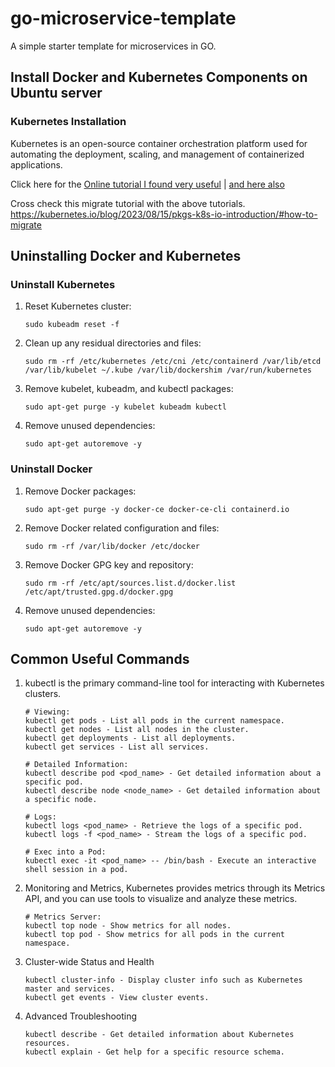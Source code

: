 # go-microservice-template
A simple starter template for microservices in GO.

## Install Docker and Kubernetes Components on Ubuntu server

### Kubernetes Installation

Kubernetes is an open-source container orchestration platform used for automating the deployment, scaling, and management of containerized applications.

Click here for the [Online tutorial I found very useful](https://www.cherryservers.com/blog/install-kubernetes-on-ubuntu) | [and here also](https://phoenixnap.com/kb/install-kubernetes-on-ubuntu)

Cross check this migrate tutorial with the above tutorials.
https://kubernetes.io/blog/2023/08/15/pkgs-k8s-io-introduction/#how-to-migrate

## Uninstalling Docker and Kubernetes

### Uninstall Kubernetes

1. Reset Kubernetes cluster:

    ```
    sudo kubeadm reset -f
    ```

2. Clean up any residual directories and files:

    ```
    sudo rm -rf /etc/kubernetes /etc/cni /etc/containerd /var/lib/etcd /var/lib/kubelet ~/.kube /var/lib/dockershim /var/run/kubernetes
    ```

4. Remove kubelet, kubeadm, and kubectl packages:

    ```
    sudo apt-get purge -y kubelet kubeadm kubectl
    ```

5. Remove unused dependencies:

    ```
    sudo apt-get autoremove -y
    ```

### Uninstall Docker
1. Remove Docker packages:

    ```
    sudo apt-get purge -y docker-ce docker-ce-cli containerd.io
    ```

2. Remove Docker related configuration and files:

    ```
    sudo rm -rf /var/lib/docker /etc/docker
    ```

3. Remove Docker GPG key and repository:

    ```
    sudo rm -rf /etc/apt/sources.list.d/docker.list /etc/apt/trusted.gpg.d/docker.gpg
    ```

4. Remove unused dependencies:

    ```
    sudo apt-get autoremove -y
    ```

## Common Useful Commands

1. kubectl is the primary command-line tool for interacting with Kubernetes clusters.

    ```
    # Viewing:
    kubectl get pods - List all pods in the current namespace.
    kubectl get nodes - List all nodes in the cluster.
    kubectl get deployments - List all deployments.
    kubectl get services - List all services.
    
    # Detailed Information:
    kubectl describe pod <pod_name> - Get detailed information about a specific pod.
    kubectl describe node <node_name> - Get detailed information about a specific node.

    # Logs:
    kubectl logs <pod_name> - Retrieve the logs of a specific pod.
    kubectl logs -f <pod_name> - Stream the logs of a specific pod.

    # Exec into a Pod:
    kubectl exec -it <pod_name> -- /bin/bash - Execute an interactive shell session in a pod.
    ```

2. Monitoring and Metrics, Kubernetes provides metrics through its Metrics API, and you can use tools to visualize and analyze these metrics.

    ```
    # Metrics Server:
    kubectl top node - Show metrics for all nodes.
    kubectl top pod - Show metrics for all pods in the current namespace.
    ```

3. Cluster-wide Status and Health

    ```
    kubectl cluster-info - Display cluster info such as Kubernetes master and services.
    kubectl get events - View cluster events.
    ```

4. Advanced Troubleshooting

    ```
    kubectl describe - Get detailed information about Kubernetes resources.
    kubectl explain - Get help for a specific resource schema.
    ```